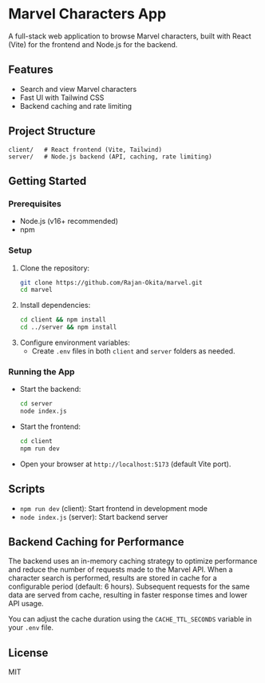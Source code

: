 # Marvel Characters App

A full-stack web application to browse Marvel characters, built with React (Vite) for the frontend and Node.js for the backend.

## Features
- Search and view Marvel characters
- Fast UI with Tailwind CSS
- Backend caching and rate limiting

## Project Structure
```
client/   # React frontend (Vite, Tailwind)
server/   # Node.js backend (API, caching, rate limiting)
```

## Getting Started

### Prerequisites
- Node.js (v16+ recommended)
- npm

### Setup
1. Clone the repository:
   ```sh
   git clone https://github.com/Rajan-Okita/marvel.git
   cd marvel
   ```
2. Install dependencies:
   ```sh
   cd client && npm install
   cd ../server && npm install
   ```
3. Configure environment variables:
   - Create `.env` files in both `client` and `server` folders as needed.

### Running the App
- Start the backend:
  ```sh
  cd server
  node index.js
  ```
- Start the frontend:
  ```sh
  cd client
  npm run dev
  ```
- Open your browser at `http://localhost:5173` (default Vite port).

## Scripts
- `npm run dev` (client): Start frontend in development mode
- `node index.js` (server): Start backend server

## Backend Caching for Performance

The backend uses an in-memory caching strategy to optimize performance and reduce the number of requests made to the Marvel API. When a character search is performed, results are stored in cache for a configurable period (default: 6 hours). Subsequent requests for the same data are served from cache, resulting in faster response times and lower API usage.

You can adjust the cache duration using the `CACHE_TTL_SECONDS` variable in your `.env` file.

## License
MIT
